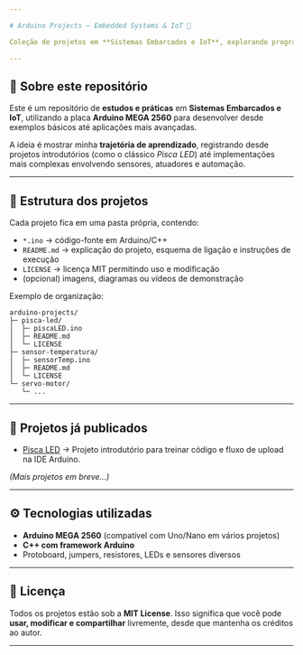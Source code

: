 ```yaml
---

# Arduino Projects – Embedded Systems & IoT 🚀

Coleção de projetos em **Sistemas Embarcados e IoT**, explorando programação em **C++ com framework Arduino**, prototipagem e automação com a placa **Arduino MEGA 2560**.

---
```


## 📖 Sobre este repositório

Este é um repositório de **estudos e práticas** em **Sistemas Embarcados e IoT**, utilizando a placa **Arduino MEGA 2560** para desenvolver desde exemplos básicos até aplicações mais avançadas.

A ideia é mostrar minha **trajetória de aprendizado**, registrando desde projetos introdutórios (como o clássico *Pisca LED*) até implementações mais complexas envolvendo sensores, atuadores e automação.

---

## 📂 Estrutura dos projetos

Cada projeto fica em uma pasta própria, contendo:

* `*.ino` → código-fonte em Arduino/C++
* `README.md` → explicação do projeto, esquema de ligação e instruções de execução
* `LICENSE` → licença MIT permitindo uso e modificação
* (opcional) imagens, diagramas ou vídeos de demonstração

Exemplo de organização:

```
arduino-projects/
├─ pisca-led/
│  ├─ piscaLED.ino
│  ├─ README.md
│  └─ LICENSE
├─ sensor-temperatura/
│  ├─ sensorTemp.ino
│  ├─ README.md
│  └─ LICENSE
└─ servo-motor/
   └─ ...
```

---

## 📌 Projetos já publicados

* [Pisca LED](./pisca-led) → Projeto introdutório para treinar código e fluxo de upload na IDE Arduino.

*(Mais projetos em breve...)*

---

## ⚙️ Tecnologias utilizadas

* **Arduino MEGA 2560** (compatível com Uno/Nano em vários projetos)
* **C++ com framework Arduino**
* Protoboard, jumpers, resistores, LEDs e sensores diversos

---

## 📝 Licença

Todos os projetos estão sob a **MIT License**.
Isso significa que você pode **usar, modificar e compartilhar** livremente, desde que mantenha os créditos ao autor.

---
